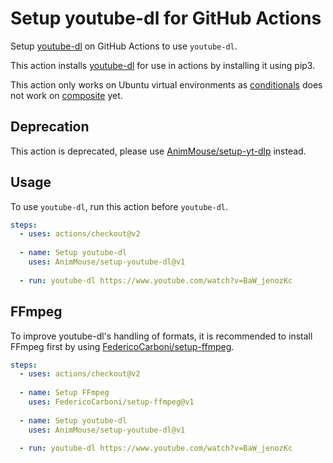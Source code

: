 # Setup youtube-dl for GitHub Actions
Setup [youtube-dl](https://github.com/ytdl-org/youtube-dl) on GitHub Actions to use `youtube-dl`.

This action installs [youtube-dl](https://github.com/ytdl-org/youtube-dl) for use in actions by installing it using pip3.

This action only works on Ubuntu virtual environments as [conditionals](https://github.com/actions/runner/issues/646) does not work on [composite](https://docs.github.com/en/actions/creating-actions/creating-a-composite-run-steps-action) yet.

## Deprecation
This action is deprecated, please use [AnimMouse/setup-yt-dlp](https://github.com/AnimMouse/setup-yt-dlp) instead.

## Usage
To use `youtube-dl`, run this action before `youtube-dl`.

```yaml
steps:
  - uses: actions/checkout@v2
    
  - name: Setup youtube-dl
    uses: AnimMouse/setup-youtube-dl@v1
    
  - run: youtube-dl https://www.youtube.com/watch?v=BaW_jenozKc
```

## FFmpeg
To improve youtube-dl's handling of formats, it is recommended to install FFmpeg first by using [FedericoCarboni/setup-ffmpeg](https://github.com/FedericoCarboni/setup-ffmpeg).

```yaml
steps:
  - uses: actions/checkout@v2
    
  - name: Setup FFmpeg
    uses: FedericoCarboni/setup-ffmpeg@v1
    
  - name: Setup youtube-dl
    uses: AnimMouse/setup-youtube-dl@v1
    
  - run: youtube-dl https://www.youtube.com/watch?v=BaW_jenozKc
```